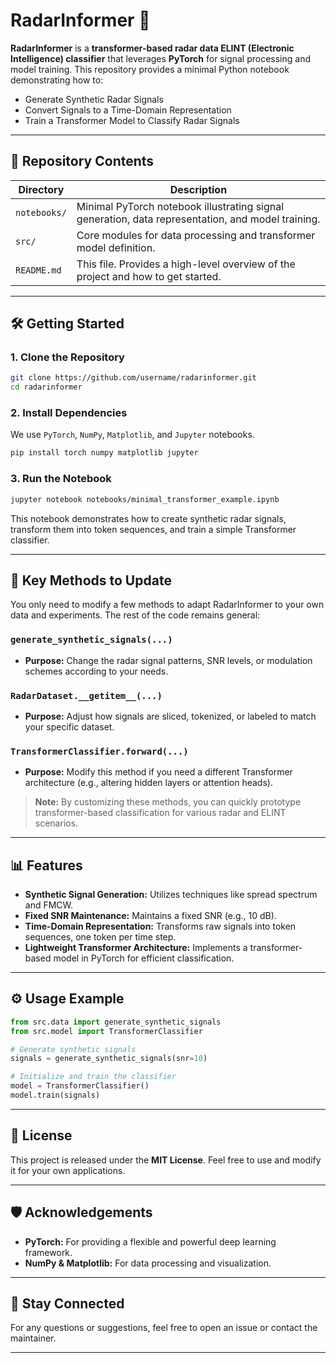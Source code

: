 # RadarInformer 🚀

**RadarInformer** is a **transformer-based radar data ELINT (Electronic Intelligence) classifier** that leverages **PyTorch** for signal processing and model training. This repository provides a minimal Python notebook demonstrating how to:

- Generate Synthetic Radar Signals
- Convert Signals to a Time-Domain Representation
- Train a Transformer Model to Classify Radar Signals

---

## 📁 Repository Contents

| Directory | Description |
| --------- | ----------- |
| `notebooks/` | Minimal PyTorch notebook illustrating signal generation, data representation, and model training. |
| `src/` | Core modules for data processing and transformer model definition. |
| `README.md` | This file. Provides a high-level overview of the project and how to get started. |

---

## 🛠 Getting Started

### 1. Clone the Repository

```bash
git clone https://github.com/username/radarinformer.git
cd radarinformer
```

### 2. Install Dependencies

We use `PyTorch`, `NumPy`, `Matplotlib`, and `Jupyter` notebooks.

```bash
pip install torch numpy matplotlib jupyter
```

### 3. Run the Notebook

```bash
jupyter notebook notebooks/minimal_transformer_example.ipynb
```

This notebook demonstrates how to create synthetic radar signals, transform them into token sequences, and train a simple Transformer classifier.

---

## 🔧 Key Methods to Update

You only need to modify a few methods to adapt RadarInformer to your own data and experiments. The rest of the code remains general:

### `generate_synthetic_signals(...)`

- **Purpose:** Change the radar signal patterns, SNR levels, or modulation schemes according to your needs.

### `RadarDataset.__getitem__(...)`

- **Purpose:** Adjust how signals are sliced, tokenized, or labeled to match your specific dataset.

### `TransformerClassifier.forward(...)`

- **Purpose:** Modify this method if you need a different Transformer architecture (e.g., altering hidden layers or attention heads).

> **Note:** By customizing these methods, you can quickly prototype transformer-based classification for various radar and ELINT scenarios.

---

## 📊 Features

- **Synthetic Signal Generation:** Utilizes techniques like spread spectrum and FMCW.
- **Fixed SNR Maintenance:** Maintains a fixed SNR (e.g., 10 dB).
- **Time-Domain Representation:** Transforms raw signals into token sequences, one token per time step.
- **Lightweight Transformer Architecture:** Implements a transformer-based model in PyTorch for efficient classification.

---

## ⚙️ Usage Example

```python
from src.data import generate_synthetic_signals
from src.model import TransformerClassifier

# Generate synthetic signals
signals = generate_synthetic_signals(snr=10)

# Initialize and train the classifier
model = TransformerClassifier()
model.train(signals)
```

---

## 📄 License

This project is released under the **MIT License**. Feel free to use and modify it for your own applications.

---

## 🛡️ Acknowledgements

- **PyTorch:** For providing a flexible and powerful deep learning framework.
- **NumPy & Matplotlib:** For data processing and visualization.

---

## 📢 Stay Connected

For any questions or suggestions, feel free to open an issue or contact the maintainer.

---